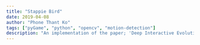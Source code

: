 ```yaml
---
title: "Stappie Bird"
date: 2019-04-08
author: "Phone Thant Ko"
tags: ["pyGame", "python", "opencv", "motion-detection"]
description: "An implementation of the paper; 'Deep Interactive Evolutionary' for music domain."
---
```

